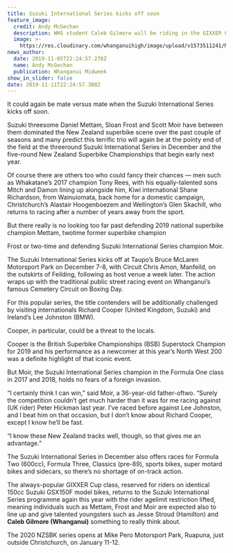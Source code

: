 ```yaml
---
title: Suzuki International Series kicks off soon
feature_image:
  credit: Andy McGechan
  description: WHS student Caleb Gilmore will be riding in the GIXXER Cup class..
  image: >-
    https://res.cloudinary.com/whanganuihigh/image/upload/v1573511241/News/Caleb-Gilmore-Chron-4.4.19.jpg
news_author:
  date: 2019-11-05T22:24:57.278Z
  name: Andy McGechan
  publication: Whanganui Midweek
show_in_slider: false
date: 2019-11-11T22:24:57.308Z
---
```

It could again be mate versus mate when the Suzuki International Series kicks off soon.

Suzuki threesome Daniel Mettam, Sloan Frost and Scott Moir have between them dominated the New Zealand superbike scene over the past couple of seasons and many predict this terrific trio will again be at the pointy end of the field at the threeround Suzuki International Series in December and the five-round New Zealand Superbike Championships that begin early next year.

Of course there are others too who could fancy their chances — men such as Whakatane’s 2017 champion Tony Rees, with his equally-talented sons Mitch and Damon lining up alongside him, Kiwi international Shane Richardson, from Wainuiomata, back home for a domestic campaign, Christchurch’s Alastair Hoogenboezem and Wellington’s Glen Skachill, who returns to racing after a number of years away from the sport.

But there really is no looking too far past defending 2019 national superbike champion Mettam, twotime former superbike champion

Frost or two-time and defending Suzuki International Series champion Moir.

The Suzuki International Series kicks off at Taupo’s Bruce McLaren Motorsport Park on December 7-8, with Circuit Chris Amon, Manfeild, on the outskirts of Feilding, following as host venue a week later. The action wraps up with the traditional public street racing event on Whanganui’s famous Cemetery Circuit on Boxing Day.

For this popular series, the title contenders will be additionally challenged by visiting internationals Richard Cooper (United Kingdom, Suzuki) and Ireland’s Lee Johnston (BMW).

Cooper, in particular, could be a threat to the locals.

Cooper is the British Superbike Championships (BSB) Superstock Champion for 2019 and his performance as a newcomer at this year’s North West 200 was a definite highlight of that iconic event.

But Moir, the Suzuki International Series champion in the Formula One class in 2017 and 2018, holds no fears of a foreign invasion.

“I certainly think I can win,” said Moir, a 36-year-old father-oftwo. “Surely the competition couldn’t get much harder than it was for me racing against (UK rider) Peter Hickman last year. I’ve raced before against Lee Johnston, and I beat him on that occasion, but I don’t know about Richard Cooper, except I know he’ll be fast.

“I know these New Zealand tracks well, though, so that gives me an advantage.”

The Suzuki International Series in December also offers races for Formula Two (600cc), Formula Three, Classics (pre-89), sports bikes, super motard bikes and sidecars, so there’s no shortage of on-track action.

The always-popular GIXXER Cup class, reserved for riders on identical 150cc Suzuki GSX150F model bikes, returns to the Suzuki International Series programme again this year with the rider agelimit restriction lifted, meaning individuals such as Mettam, Frost and Moir are expected also to line up and give talented youngsters such as Jesse Stroud (Hamilton) and **Caleb Gilmore (Whanganui)** something to really think about.

The 2020 NZSBK series opens at Mike Pero Motorsport Park, Ruapuna, just outside Christchurch, on January 11-12.

